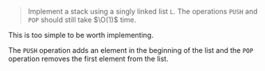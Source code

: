 > Implement a stack using a singly linked list `L`. The operations `PUSH` and
> `POP` should still take $\O(1)$ time.

This is too simple to be worth implementing.

The `PUSH` operation adds an element in the beginning of the list and the
`POP` operation removes the first element from the list.
